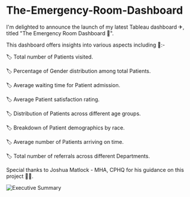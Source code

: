 # The-Emergency-Room-Dashboard

I'm delighted to announce the launch of my latest Tableau dashboard ✈, titled "The Emergency Room Dashboard 🏥".

This dashboard offers insights into various aspects including 📝:-

🏷 Total number of Patients visited.

🏷 Percentage of Gender distribution among total Patients.

🏷 Average waiting time for Patient admission.

🏷 Average Patient satisfaction rating.

🏷 Distribution of Patients across different age groups.

🏷 Breakdown of Patient demographics by race.

🏷 Average number of Patients arriving on time.

🏷 Total number of referrals across different Departments.

Special thanks to Joshua Matlock - MHA, CPHQ for his guidance on this project 👨‍🏫.

![Executive Summary](https://github.com/akhilkn27/1709202752295.jpg)


